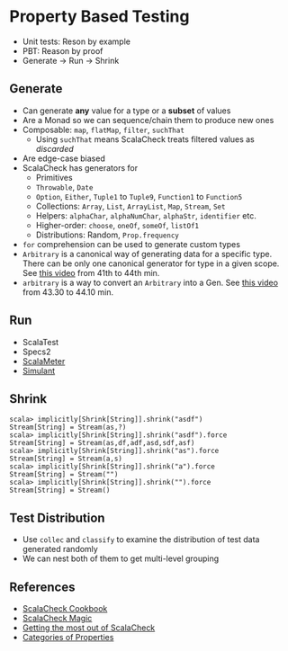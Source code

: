 # Property Based Testing
- Unit tests: Reson by example
- PBT: Reason by proof
- Generate -> Run -> Shrink

## Generate
- Can generate **any** value for a type or a **subset** of values
- Are a Monad so we can sequence/chain them to produce new ones
- Composable: `map`, `flatMap`, `filter`, `suchThat`
  - Using `suchThat` means ScalaCheck treats filtered values as *discarded*
- Are edge-case biased
- ScalaCheck has generators for
  - Primitives
  - `Throwable`, `Date`
  - `Option`, `Either`, `Tuple1` to `Tuple9`, `Function1` to `Function5`
  - Collections: `Array`, `List`, `ArrayList`, `Map`, `Stream`, `Set`
  - Helpers: `alphaChar`, `alphaNumChar`, `alphaStr`, `identifier` etc.
  - Higher-order: `choose`, `oneOf`, `someOf`, `listOf1`
  - Distributions: Random, `Prop.frequency`
- `for` comprehension can be used to generate custom types
- `Arbitrary` is a canonical way of generating data for a specific type. There can be only one canonical generator for type in a given scope. See [this video](https://www.infoq.com/presentations/scalacheck-magic) from 41th to 44th min.
- `arbitrary` is a way to convert an `Arbitrary` into a Gen. See [this video](https://www.infoq.com/presentations/scalacheck-magic) from 43.30 to 44.10 min.

## Run
- ScalaTest
- Specs2
- [ScalaMeter](https://scalameter.github.io/)
- [Simulant](https://github.com/Datomic/simulant/wiki)

## Shrink

```
scala> implicitly[Shrink[String]].shrink("asdf")
Stream[String] = Stream(as,?)
scala> implicitly[Shrink[String]].shrink("asdf").force
Stream[String] = Stream(as,df,adf,asd,sdf,asf)
scala> implicitly[Shrink[String]].shrink("as").force
Stream[String] = Stream(a,s) 
scala> implicitly[Shrink[String]].shrink("a").force
Stream[String] = Stream("") 
scala> implicitly[Shrink[String]].shrink("").force
Stream[String] = Stream()  
```

## Test Distribution
- Use `collec` and `classify` to examine the distribution of test data generated randomly
- We can nest both of them to get multi-level grouping

## References
- [ScalaCheck Cookbook](https://github.com/oscarrenalias/scalacheck-cookbook/blob/master/markdown/TOC.md)
- [ScalaCheck Magic](https://www.infoq.com/presentations/scalacheck-magic)
- [Getting the most out of ScalaCheck](https://engineering.sharethrough.com/blog/2016/07/29/a-retrospective-on-scalacheck/)
- [Categories of Properties](https://fsharpforfunandprofit.com/posts/property-based-testing-2/)
